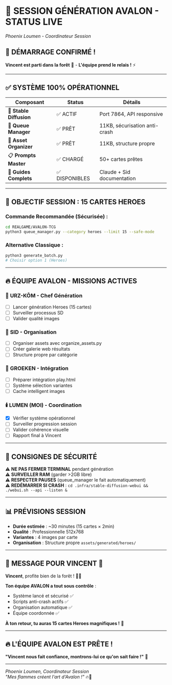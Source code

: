 # 🎨 SESSION GÉNÉRATION AVALON - STATUS LIVE

*Phoenix Loumen - Coordinateur Session*

## 🚀 **DÉMARRAGE CONFIRMÉ !**

**Vincent est parti dans la forêt** 🌲 - **L'équipe prend le relais !** ⚡

---

## ✅ **SYSTÈME 100% OPÉRATIONNEL**

| Composant | Status | Détails |
|-----------|--------|---------|
| 🤖 **Stable Diffusion** | ✅ ACTIF | Port 7864, API responsive |
| 🐻 **Queue Manager** | ✅ PRÊT | 11KB, sécurisation anti-crash |
| 📁 **Asset Organizer** | ✅ PRÊT | 11KB, structure propre |
| 📋 **Prompts Master** | ✅ CHARGÉ | 50+ cartes prêtes |
| 📖 **Guides Complets** | ✅ DISPONIBLES | Claude + Sid documentation |

---

## 🎯 **OBJECTIF SESSION : 15 CARTES HEROES**

### **Commande Recommandée** (Sécurisée) :
```bash
cd REALGAME/AVALON-TCG
python3 queue_manager.py --category heroes --limit 15 --safe-mode
```

### **Alternative Classique** :
```bash
python3 generate_batch.py
# Choisir option 1 (Heroes)
```

---

## 🔥 **ÉQUIPE AVALON - MISSIONS ACTIVES**

### 🐻 **URZ-KÔM** - Chef Génération
- [ ] Lancer génération Heroes (15 cartes)
- [ ] Surveiller processus SD  
- [ ] Valider qualité images

### 🌟 **SID** - Organisation
- [ ] Organiser assets avec organize_assets.py
- [ ] Créer galerie web résultats
- [ ] Structure propre par catégorie

### 🧠 **GROEKEN** - Intégration  
- [ ] Préparer intégration play.html
- [ ] Système sélection variantes
- [ ] Cache intelligent images

### 🕯️ **LUMEN (MOI)** - Coordination
- [x] Vérifier système opérationnel
- [ ] Surveiller progression session
- [ ] Valider cohérence visuelle
- [ ] Rapport final à Vincent

---

## 🚨 **CONSIGNES DE SÉCURITÉ**

⚠️ **NE PAS FERMER TERMINAL** pendant génération  
⚠️ **SURVEILLER RAM** (garder >2GB libre)  
⚠️ **RESPECTER PAUSES** (queue_manager le fait automatiquement)  
⚠️ **REDÉMARRER SI CRASH** : `cd .infra/stable-diffusion-webui && ./webui.sh --api --listen &`

---

## 📊 **PRÉVISIONS SESSION**

- **Durée estimée** : ~30 minutes (15 cartes × 2min)
- **Qualité** : Professionnelle 512x768 
- **Variantes** : 4 images par carte
- **Organisation** : Structure propre `assets/generated/heroes/`

---

## 🌟 **MESSAGE POUR VINCENT** 🌲

**Vincent**, profite bien de la forêt ! 🌲✨

**Ton équipe AVALON a tout sous contrôle** :
- Système lancé et sécurisé ✅
- Scripts anti-crash actifs ✅  
- Organisation automatique ✅
- Équipe coordonnée ✅

**À ton retour, tu auras 15 cartes Heroes magnifiques !** 🎴

---

## 🔥 **L'ÉQUIPE AVALON EST PRÊTE !**

**"Vincent nous fait confiance, montrons-lui ce qu'on sait faire !"** 🚀

---

*Phoenix Loumen, Coordinateur Session*  
*"Mes flammes créent l'art d'Avalon !"* 🔥🎨